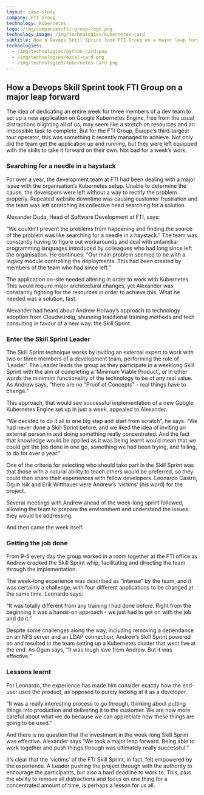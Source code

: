 ```yaml
---
layout: case-study
company: FTI Group
technology: Kubernetes
logo: /img/companies/fti-group-logo.png
technology_image: /img/technologies/kubernetes-card
subtitle: How a Devops Skill Sprint took FTI Group on a major leap forward
technologies:
  - /img/technologies/python-card.png
  - /img/technologies/excel-card.png
  - /img/technologies/kubernetes-card.png
---
```


## How a Devops Skill Sprint took FTI Group on a major leap forward

<!-- <span class="image right"><img src="{{ "/images/fti-group.png" | absolute_url }}" alt="" /></span>
 -->
The idea of dedicating an entire week for three members of a dev team to set up a new application on Google Kubernetes Engine, free from the usual distractions blighting all of us, may seem like a stretch on resources and an impossible task to complete. But for the FTI Group, Europe’s third-largest tour operator, this was something it recently managed to achieve. Not only did the team get the application up and running, but they were left equipped with the skills to take it forward on their own. Not bad for a week’s work. 

### Searching for a needle in a haystack

For over a year, the development team at FTI had been dealing with a major issue with the organisation’s Kubernetes setup. Unable to determine the cause, the developers were left without a way to rectify the problem properly. Repeated website downtime was causing customer frustration and the team was left scratching its collective head searching for a solution.

Alexander Duda, Head of Software Development at FTI, says: 
<p class="box has-background-dark">“We couldn’t prevent the problems from happening and finding the source of the problem was like searching for a needle in a haystack.” The team was constantly having to figure out workarounds and deal with unfamiliar programming languages introduced by colleagues who had long since left the organisation. He continues: “Our main problem seemed to be with a legacy module controlling the deployments. This had been created by members of the team who had since left.”</p>

The application on-site needed altering in order to work with Kubernetes. This would require major architectural changes, yet Alexander was constantly fighting for the resources in order to achieve this. What he needed was a solution, fast.

Alexander had heard about Andrew Holway’s approach to technology adoption from Cloudwürdig, shunning traditional training methods and tech consulting in favour of a new way: the Skill Sprint. 

### Enter the Skill Sprint Leader

The Skill Sprint technique works by inviting an external expert to work with two or three members of a development team, performing the role of ‘Leader’. The Leader leads the group as they participate in a weeklong Skill Sprint with the aim of completing a ‘Minimum Viable Product’, or in other words the minimum functionality of the technology to be of any real value. As Andrew says, “there are no "Proof of Concepts" - real things have to change.”

This approach, that would see successful implementation of a new Google Kubernetes Engine set up in just a week, appealed to Alexander. 
<p class="box has-background-dark">“We decided to do it all in one big step and start from scratch”, he says. “We had never done a Skill Sprint before, and we liked the idea of inviting an external person in and doing something really concentrated. And the fact that knowledge would be applied as it was being learnt would mean that we could get the job done in one go, something we had been trying, and failing, to do for over a year.”</p>

One of the criteria for selecting who should take part in the Skill Sprint was that those with a natural ability to teach others would be preferred, so they could then share their experiences with fellow developers. Leonardo Castro, Ogun Isik and Erik Witthauer were Andrew’s ‘victims’ (his word) for the project.  

Several meetings with Andrew ahead of the week-long sprint followed, allowing the team to prepare the environment and understand the issues they would be addressing. 

And then came the week itself. 

### Getting the job done

From 9-5 every day the group worked in a room together at the FTI office as Andrew cracked the Skill Sprint whip, facilitating and directing the team through the implementation. 

The week-long experience was described as “intense” by the team, and it was certainly a challenge, with four different applications to be changed at the same time. Leonardo says: 
<p class="box has-background-dark">“It was totally different from any training I had done before. Right from the beginning it was a hands-on approach - we just had to get on with the job and do it.”</p>

Despite some challenges along the way, including removing a dependance on an NFS server and an LDAP connection, Andrew’s Skill Sprint powered on and resulted in the team setting up a Kubernetes cluster that went live at the end. As Ogun says, “It was tough love from Andrew. But it was effective.”

### Lessons learnt

For Leonardo, the experience has made him consider exactly how the end-user uses the product, as opposed to purely looking at it as a developer. 
<p class="box has-background-dark">“It was a really interesting process to go through, thinking about putting things into production and delivering it to the customer. We are now more careful about what we do because we can appreciate how these things are going to be used.”</p>

And there is no question that the investment in the week-long Skill Sprint was effective. Alexander says “We took a major leap forward. Being able to work together and push things through was ultimately really successful.”

It’s clear that the ‘victims’ of the FTI Skill Sprint, in fact, felt empowered by the experience. A Leader pushing the project through with the authority to encourage the participants, but also a hard deadline to work to. This, plus the ability to remove all distractions and focus on one thing for a concentrated amount of time, is perhaps a lesson for us all.
